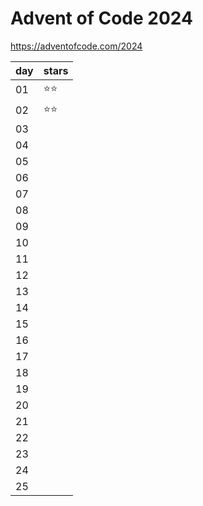 # Advent of Code 2024

https://adventofcode.com/2024

|  day  | stars |
| ----- | ----- |
|   01  |  ⭐⭐ |
|   02  |  ⭐⭐ |
|   03  |       |
|   04  |       |
|   05  |       |
|   06  |       |
|   07  |       |
|   08  |       |
|   09  |       |
|   10  |       |
|   11  |       |
|   12  |       |
|   13  |       |
|   14  |       |
|   15  |       |
|   16  |       |
|   17  |       |
|   18  |       |
|   19  |       |
|   20  |       |
|   21  |       |
|   22  |       |
|   23  |       |
|   24  |       |
|   25  |       |
